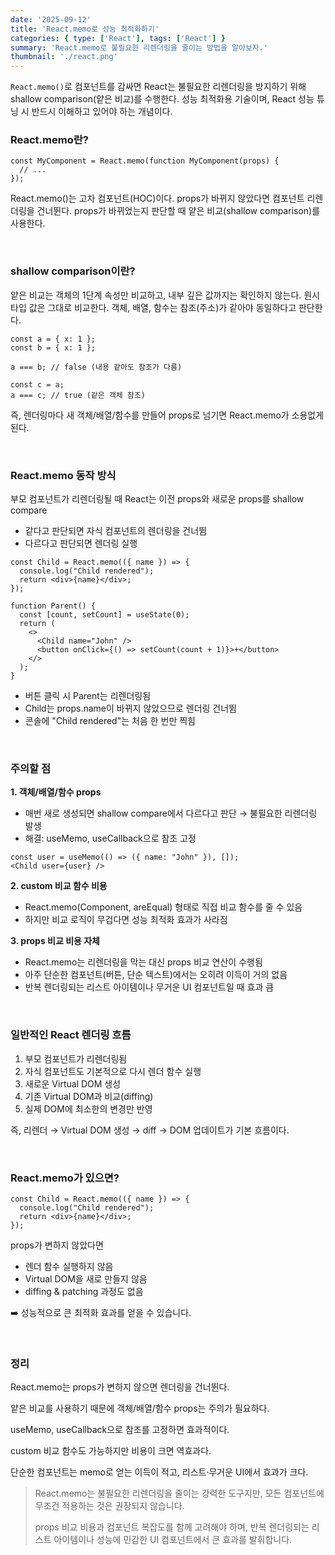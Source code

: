 ```yaml
---
date: '2025-09-12'
title: 'React.memo로 성능 최적화하기'
categories: { type: ['React'], tags: ['React'] }
summary: 'React.memo로 불필요한 리렌더링을 줄이는 방법을 알아보자.'
thumbnail: './react.png'
---
```


`React.memo()`로 컴포넌트를 감싸면 React는 불필요한 리렌더링을 방지하기 위해 shallow comparison(얕은 비교)를 수행한다. 성능 최적화용 기술이며, React 성능 튜닝 시 반드시 이해하고 있어야 하는 개념이다.


### React.memo란?

```tsx
const MyComponent = React.memo(function MyComponent(props) {
  // ...
});
```
React.memo()는 고차 컴포넌트(HOC)이다.
props가 바뀌지 않았다면 컴포넌트 리렌더링을 건너뛴다.
props가 바뀌었는지 판단할 때 얕은 비교(shallow comparison)를 사용한다.

<br>

### shallow comparison이란?

얕은 비교는 객체의 1단계 속성만 비교하고, 내부 깊은 값까지는 확인하지 않는다.
원시 타입 값은 그대로 비교한다.
객체, 배열, 함수는 참조(주소)가 같아야 동일하다고 판단한다.

```tsx
const a = { x: 1 };
const b = { x: 1 };

a === b; // false (내용 같아도 참조가 다름)

const c = a;
a === c; // true (같은 객체 참조)
```
즉, 렌더링마다 새 객체/배열/함수를 만들어 props로 넘기면 React.memo가 소용없게 된다.

<br>

### React.memo 동작 방식
부모 컴포넌트가 리렌더링될 때 React는 이전 props와 새로운 props를 shallow compare
- 같다고 판단되면 자식 컴포넌트의 렌더링을 건너뜀
- 다르다고 판단되면 렌더링 실행

```tsx
const Child = React.memo(({ name }) => {
  console.log("Child rendered");
  return <div>{name}</div>;
});

function Parent() {
  const [count, setCount] = useState(0);
  return (
    <>
      <Child name="John" />
      <button onClick={() => setCount(count + 1)}>+</button>
    </>
  );
}
```
- 버튼 클릭 시 Parent는 리렌더링됨
- Child는 props.name이 바뀌지 않았으므로 렌더링 건너뜀
- 콘솔에 "Child rendered"는 처음 한 번만 찍힘

<br>

### 주의할 점

**1. 객체/배열/함수 props**

- 매번 새로 생성되면 shallow compare에서 다르다고 판단 → 불필요한 리렌더링 발생
- 해결: useMemo, useCallback으로 참조 고정

```tsx
const user = useMemo(() => ({ name: "John" }), []);
<Child user={user} />
```

**2. custom 비교 함수 비용**

- React.memo(Component, areEqual) 형태로 직접 비교 함수를 줄 수 있음
- 하지만 비교 로직이 무겁다면 성능 최적화 효과가 사라짐

**3. props 비교 비용 자체**

- React.memo는 리렌더링을 막는 대신 props 비교 연산이 수행됨
- 아주 단순한 컴포넌트(버튼, 단순 텍스트)에서는 오히려 이득이 거의 없음
- 반복 렌더링되는 리스트 아이템이나 무거운 UI 컴포넌트일 때 효과 큼

<br>

### 일반적인 React 렌더링 흐름
1. 부모 컴포넌트가 리렌더링됨
2. 자식 컴포넌트도 기본적으로 다시 렌더 함수 실행
3. 새로운 Virtual DOM 생성
4. 기존 Virtual DOM과 비교(diffing)
5. 실제 DOM에 최소한의 변경만 반영

즉, 리렌더 → Virtual DOM 생성 → diff → DOM 업데이트가 기본 흐름이다.

<br>

### React.memo가 있으면?

```tsx
const Child = React.memo(({ name }) => {
  console.log("Child rendered");
  return <div>{name}</div>;
});
```
props가 변하지 않았다면
- 렌더 함수 실행하지 않음
- Virtual DOM을 새로 만들지 않음
- diffing & patching 과정도 없음

➡️ 성능적으로 큰 최적화 효과를 얻을 수 있습니다.

<br>

### 정리
React.memo는 props가 변하지 않으면 렌더링을 건너뛴다.

얕은 비교를 사용하기 때문에 객체/배열/함수 props는 주의가 필요하다.

useMemo, useCallback으로 참조를 고정하면 효과적이다.

custom 비교 함수도 가능하지만 비용이 크면 역효과다.

단순한 컴포넌트는 memo로 얻는 이득이 적고, 리스트·무거운 UI에서 효과가 크다.


> React.memo는 불필요한 리렌더링을 줄이는 강력한 도구지만, 모든 컴포넌트에 무조건 적용하는 것은 권장되지 않습니다.
>
> props 비교 비용과 컴포넌트 복잡도를 함께 고려해야 하며, 반복 렌더링되는 리스트 아이템이나 성능에 민감한 UI 컴포넌트에서 큰 효과를 발휘합니다.
